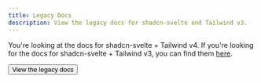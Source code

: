 ```yaml
---
title: Legacy Docs
description: View the legacy docs for shadcn-svelte and Tailwind v3.
---
```


<script>
	import {Button} from "$lib/registry/ui/button/index.js";
</script>

You're looking at the docs for shadcn-svelte + Tailwind v4. If you're looking for the docs for shadcn-svelte + Tailwind v3, you can find them [here](https://tw3.shadcn-svelte.com).

<Button href="https://tw3.shadcn-svelte.com" class="mt-6 no-underline" size="sm">
View the legacy docs
</Button>
